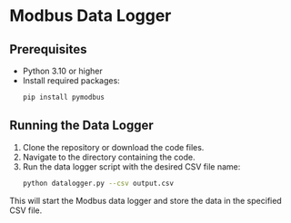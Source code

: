 # Modbus Data Logger

## Prerequisites

- Python 3.10 or higher
- Install required packages:
  ```sh
  pip install pymodbus
  ```

## Running the Data Logger

1. Clone the repository or download the code files.
2. Navigate to the directory containing the code.
3. Run the data logger script with the desired CSV file name:
   ```sh
   python datalogger.py --csv output.csv
   ```

This will start the Modbus data logger and store the data in the specified CSV file.
